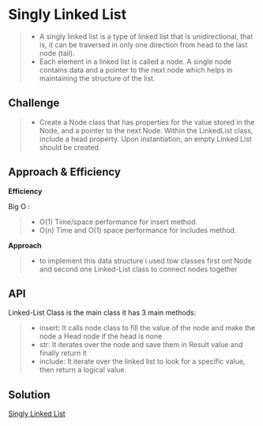 # Singly Linked List
> - A singly linked list is a type of linked list that is unidirectional, that is, it can be traversed in only one direction from head to the last node (tail).
> - Each element in a linked list is called a node. A single node contains data and a pointer to the next node which helps in maintaining the structure of the list.


## Challenge
> - Create a Node class that has properties for the value stored in the Node, and a pointer to the next Node. Within the LinkedList class, include a head property. Upon instantiation, an empty Linked List should be created.


## Approach & Efficiency
**Efficiency**

Big O :
> - O(1) Time/space performance for insert method.
> - O(n) Time and O(1) space performance for includes method.


**Approach**
> - to implement this data structure i used tow classes first ont Node and second one Linked-List class to connect nodes together

## API
Linked-List Class is the main class it has 3 main methods:

> - insert: It calls node class to fill the value of the node and make the node a Head node if the head is none
> - str: It iterates over the node and save them in Result value and finally return it
> - include: It iterate over the linked list to look for a specific value, then return a logical value.

## Solution
[Singly Linked List](https://....miro.com/app/board/o9J_lG44R2c=/)
